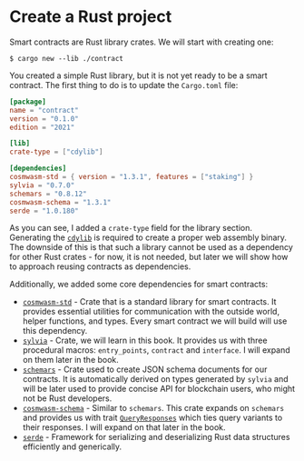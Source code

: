 # Create a Rust project

Smart contracts are Rust library crates. We will start with creating one:

```shell
$ cargo new --lib ./contract
```

You created a simple Rust library, but it is not yet ready to be a smart contract.
The first thing to do is to update the `Cargo.toml` file:

```toml
[package]
name = "contract"
version = "0.1.0"
edition = "2021"

[lib]
crate-type = ["cdylib"]

[dependencies]
cosmwasm-std = { version = "1.3.1", features = ["staking"] }
sylvia = "0.7.0"
schemars = "0.8.12"
cosmwasm-schema = "1.3.1"
serde = "1.0.180"
```

As you can see, I added a `crate-type` field for the library section.
Generating the [`cdylib`](https://doc.rust-lang.org/reference/linkage.html) is
required to create a proper web assembly binary.
The downside of this is that such a library cannot be used as a dependency
for other Rust crates - for now, it is not needed, but later we will show
how to approach reusing contracts as dependencies.

Additionally, we added some core dependencies for smart contracts:
- [`cosmwasm-std`](https://docs.rs/cosmwasm-std/1.3.1/cosmwasm_std/) - Crate that is a
standard library for smart contracts. It provides essential utilities for communication with the
outside world, helper functions, and types. Every smart contract we will build will
use this dependency.
- [`sylvia`](https://docs.rs/sylvia/0.7.0/sylvia/) - Crate, we will learn in this
book. It provides us with three procedural macros: `entry_points`, `contract` and `interface`.
I will expand on them later in the book. 
- [`schemars`](https://docs.rs/schemars/0.8.12/schemars/index.html) - Crate used to create JSON
schema documents for our contracts. It is automatically derived on types generated by
`sylvia` and will be later used to provide concise API for blockchain users, who might not be Rust developers.
- [`cosmwasm-schema`](https://docs.rs/cosmwasm-schema/1.3.1/cosmwasm_schema/) - Similar to `schemars`.
This crate expands on `schemars` and provides us with trait 
[`QueryResponses`](https://docs.rs/cosmwasm-schema/1.3.1/cosmwasm_schema/trait.QueryResponses.html) 
which ties query variants to their responses. I will expand on that later in the book.
- [`serde`](https://docs.rs/serde/1.0.180/serde/) - Framework for serializing and deserializing
Rust data structures efficiently and generically.
